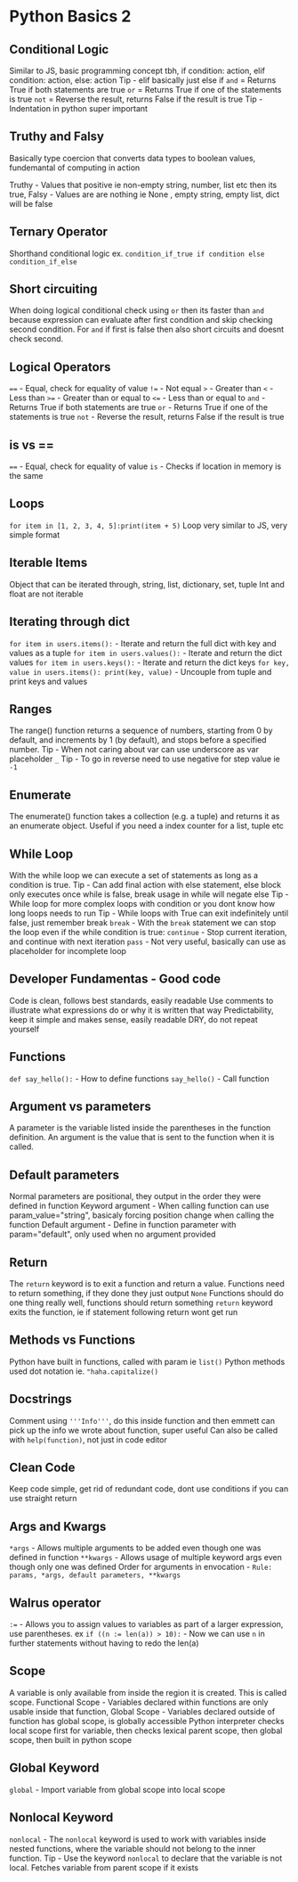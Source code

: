 # Python Basics 2

## Conditional Logic

Similar to JS, basic programming concept tbh, if condition: action, elif condition: action, else: action
Tip - elif basically just else if
`and` = Returns True if both statements are true
`or` = Returns True if one of the statements is true
`not` = Reverse the result, returns False if the result is true
Tip - Indentation in python super important

## Truthy and Falsy

Basically type coercion that converts data types to boolean values, fundemantal of computing in action

Truthy - Values that positive ie non-empty string, number, list etc then its true,
Falsy - Values are are nothing ie None , empty string, empty list, dict will be false

## Ternary Operator

Shorthand conditional logic
ex. `condition_if_true if condition else condition_if_else`

## Short circuiting

When doing logical conditional check using `or` then its faster than `and` because expression can evaluate after first condition and skip checking second condition. For `and` if first is false then also short circuits and doesnt check second.

## Logical Operators

`==` - Equal, check for equality of value
`!=` - Not equal
`>` - Greater than
`<` - Less than
`>=` - Greater than or equal to
`<=` - Less than or equal to
`and` - Returns True if both statements are true
`or` - Returns True if one of the statements is true
`not` - Reverse the result, returns False if the result is true

## is vs ==

`==` - Equal, check for equality of value
`is` - Checks if location in memory is the same

## Loops

`for item in [1, 2, 3, 4, 5]:print(item + 5)`
Loop very similar to JS, very simple format

## Iterable Items

Object that can be iterated through, string, list, dictionary, set, tuple
Int and float are not iterable

## Iterating through dict

`for item in users.items():` - Iterate and return the full dict with key and values as a tuple
`for item in users.values():` - Iterate and return the dict values
`for item in users.keys():` - Iterate and return the dict keys
`for key, value in users.items(): print(key, value)` - Uncouple from tuple and print keys and values

## Ranges

The range() function returns a sequence of numbers, starting from 0 by default, and increments by 1 (by default), and stops before a specified number.
Tip - When not caring about var can use underscore as var placeholder `_`
Tip - To go in reverse need to use negative for step value ie `-1`

## Enumerate

The enumerate() function takes a collection (e.g. a tuple) and returns it as an enumerate object.
Useful if you need a index counter for a list, tuple etc

## While Loop

With the while loop we can execute a set of statements as long as a condition is true.
Tip - Can add final action with else statement, else block only executes once while is false, break usage in while will negate else
Tip - While loop for more complex loops with condition or you dont know how long loops needs to run
Tip - While loops with True can exit indefinitely until false, just remember break
`break` - With the `break` statement we can stop the loop even if the while condition is true:
`continue` - Stop current iteration, and continue with next iteration
`pass` - Not very useful, basically can use as placeholder for incomplete loop

## Developer Fundamentas - Good code

Code is clean, follows best standards, easily readable
Use comments to illustrate what expressions do or why it is written that way
Predictability, keep it simple and makes sense, easily readable
DRY, do not repeat yourself

## Functions

`def say_hello():` - How to define functions
`say_hello()` - Call function

## Argument vs parameters

A parameter is the variable listed inside the parentheses in the function definition.
An argument is the value that is sent to the function when it is called.

## Default parameters

Normal parameters are positional, they output in the order they were defined in function
Keyword argument - When calling function can use param_value="string", basicaly forcing position change when calling the function
Default argument - Define in function parameter with param="default", only used when no argument provided

## Return

The `return` keyword is to exit a function and return a value.
Functions need to return something, if they done they just output `None`
Functions should do one thing really well, functions should return something
`return` keyword exits the function, ie if statement following return wont get run

## Methods vs Functions

Python have built in functions, called with param ie `list()`
Python methods used dot notation ie. `"haha.capitalize()`

## Docstrings

Comment using `'''Info'''`, do this inside function and then emmett can pick up the info we wrote about function, super useful
Can also be called with `help(function)`, not just in code editor

## Clean Code

Keep code simple, get rid of redundant code, dont use conditions if you can use straight return

## Args and Kwargs

`*args` - Allows multiple arguments to be added even though one was defined in function
`**kwargs` - Allows usage of multiple keyword args even though only one was defined
Order for arguments in envocation - `Rule: params, *args, default parameters, **kwargs`

## Walrus operator

`:=` - Allows you to assign values to variables as part of a larger expression, use parentheses.
ex `if ((n := len(a)) > 10):` - Now we can use `n` in further statements without having to redo the len(a)

## Scope

A variable is only available from inside the region it is created. This is called scope.
Functional Scope - Variables declared within functions are only usable inside that function,
Global Scope - Variables declared outside of function has global scope, is globally accessible
Python interpreter checks local scope first for variable, then checks lexical parent scope, then global scope, then built in python scope

## Global Keyword

`global` - Import variable from global scope into local scope

## Nonlocal Keyword

`nonlocal` - The `nonlocal` keyword is used to work with variables inside nested functions, where the variable should not belong to the inner function.
Tip - Use the keyword `nonlocal` to declare that the variable is not local. Fetches variable from parent scope if it exists
